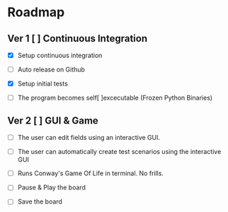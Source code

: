 # Roadmap
## Ver 1 [ ] Continuous Integration
- [x] Setup continuous integration

- [ ] Auto release on Github

- [x] Setup initial tests
 
- [ ] The program becomes self[ ]excecutable (Frozen Python Binaries)

## Ver 2 [ ] GUI & Game
- [ ] The user can edit fields using an interactive GUI.

- [ ] The user can automatically create test scenarios using the interactive GUI

- [ ] Runs Conway's Game Of Life in terminal. No frills.

- [ ] Pause & Play the board

- [ ] Save the board
